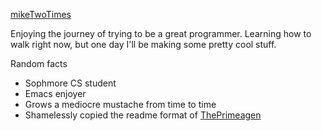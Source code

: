 [mikeTwoTimes](https://github.com/mikeTwoTimes/mikeTwoTimes)

Enjoying the journey of trying to be a great programmer. Learning how to walk right now, but one day I'll be making some pretty cool stuff.

Random facts

- Sophmore CS student
- Emacs enjoyer
- Grows a mediocre mustache from time to time
- Shamelessly copied the readme format of [ThePrimeagen](https://github.com/ThePrimeagen/ThePrimeagen)
